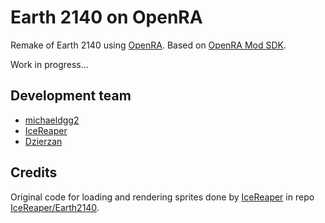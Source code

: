 # Earth 2140 on OpenRA

Remake of Earth 2140 using [OpenRA](https://github.com/OpenRA/OpenRA). Based on [OpenRA Mod SDK](https://github.com/OpenRA/OpenRAModSDK).

Work in progress...

## Development team

- [michaeldgg2](https://github.com/michaeldgg2)
- [IceReaper](https://github.com/IceReaper)
- [Dzierzan](https://github.com/Dzierzan)

## Credits
Original code for loading and rendering sprites done by [IceReaper](https://github.com/IceReaper) in repo [IceReaper/Earth2140](https://github.com/IceReaper/Earth2140).
 